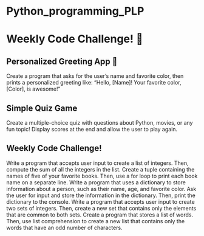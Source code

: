 # Python_programming_PLP
# Weekly Code Challenge! 🐍
## Personalized Greeting App 👋
Create a program that asks for the user’s name and favorite color, then prints a personalized greeting like: “Hello, [Name]! Your favorite color, [Color], is awesome!”
## Simple Quiz Game 
Create a multiple-choice quiz with questions about Python, movies, or any fun topic! Display scores at the end and allow the user to play again. 

## Weekly Code Challenge!
Write a program that accepts user input to create a list of integers. Then, compute the sum of all the integers in the list.
Create a tuple containing the names of five of your favorite books. Then, use a for loop to print each book name on a separate line.
Write a program that uses a dictionary to store information about a person, such as their name, age, and favorite color. Ask the user for input and store the information in the dictionary. Then, print the dictionary to the console.
Write a program that accepts user input to create two sets of integers. Then, create a new set that contains only the elements that are common to both sets.
Create a program that stores a list of words. Then, use list comprehension to create a new list that contains only the words that have an odd number of characters.
